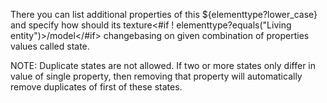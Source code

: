 There you can list additional properties of this ${elementtype?lower_case} and specify how should its texture<#if !
elementtype?equals("Living entity")>/model</#if> changebasing on given combination of properties values called state.

NOTE: Duplicate states are not allowed. If two or more states only differ in value of single property, then removing
that property will automatically remove duplicates of first of these states.